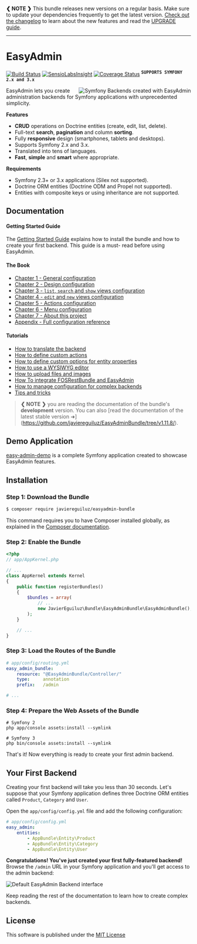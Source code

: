 **❮ NOTE ❯** This bundle releases new versions on a regular basis. Make sure
to update your dependencies frequently to get the latest version.
[Check out the changelog](https://github.com/javiereguiluz/EasyAdminBundle/releases)
to learn about the new features and read the [UPGRADE guide](https://github.com/javiereguiluz/EasyAdminBundle/blob/master/UPGRADE.md).

-----

EasyAdmin
=========

[![Build Status](https://travis-ci.org/javiereguiluz/EasyAdminBundle.svg?branch=master)](https://travis-ci.org/javiereguiluz/EasyAdminBundle)
[![SensioLabsInsight](https://insight.sensiolabs.com/projects/a3bfb8d9-7b2d-47ab-a95f-382af395bd51/mini.png)](https://insight.sensiolabs.com/projects/a3bfb8d9-7b2d-47ab-a95f-382af395bd51)
[![Coverage Status](https://coveralls.io/repos/javiereguiluz/EasyAdminBundle/badge.svg?branch=master)](https://coveralls.io/r/javiereguiluz/EasyAdminBundle?branch=master)
<sup><kbd>**SUPPORTS SYMFONY 2.x and 3.x**</kbd></sup>

<img src="https://raw.githubusercontent.com/javiereguiluz/EasyAdminBundle/master/Resources/doc/images/easyadmin-promo.png" alt="Symfony Backends created with EasyAdmin" align="right" />

EasyAdmin lets you create administration backends for Symfony applications
with unprecedented simplicity.

**Features**

  * **CRUD** operations on Doctrine entities (create, edit, list, delete).
  * Full-text **search**, **pagination** and column **sorting**.
  * Fully **responsive** design (smartphones, tablets and desktops).
  * Supports Symfony 2.x and 3.x.
  * Translated into tens of languages.
  * **Fast**, **simple** and **smart** where appropriate.

**Requirements**

  * Symfony 2.3+ or 3.x applications (Silex not supported).
  * Doctrine ORM entities (Doctrine ODM and Propel not supported).
  * Entities with composite keys or using inheritance are not supported.

Documentation
-------------

#### Getting Started Guide

The [Getting Started Guide](Resources/doc/getting-started.md) explains how to
install the bundle and how to create your first backend. This guide is a must-
read before using EasyAdmin.

#### The Book

  * [Chapter 1 - General configuration](Resources/doc/book/1-general-configuration.md)
  * [Chapter 2 - Design configuration](Resources/doc/book/2-design-configuration.md)
  * [Chapter 3 - `list`, `search` and `show` views configuration](Resources/doc/book/3-list-search-show-configuration.md)
  * [Chapter 4 - `edit` and `new` views configuration](Resources/doc/book/4-edit-new-configuration.md)
  * [Chapter 5 - Actions configuration](Resources/doc/book/5-actions-configuration.md)
  * [Chapter 6 - Menu configuration](Resources/doc/book/6-menu-configuration.md)
  * [Chapter 7 - About this project](Resources/doc/book/7-about.md)
  * [Appendix - Full configuration reference](Resources/doc/book/configuration-reference.md)

#### Tutorials

  * [How to translate the backend](Resources/doc/tutorials/i18n.md)
  * [How to define custom actions](Resources/doc/tutorials/custom-actions.md)
  * [How to define custom options for entity properties](Resources/doc/tutorials/custom-property-options.md)
  * [How to use a WYSIWYG editor](Resources/doc/tutorials/wysiwyg-editor.md)
  * [How to upload files and images](Resources/doc/tutorials/upload-files-and-images.md)
  * [How To integrate FOSRestBundle and EasyAdmin](Resources/doc/tutorials/fosrestbundle-integration.md)
  * [How to manage configuration for complex backends](Resources/doc/tutorials/complex-backend-config.md)
  * [Tips and tricks](Resources/doc/tutorials/tips-and-tricks.md)

> **❮ NOTE ❯** you are reading the documentation of the bundle's **development**
> version. You can also [read the documentation of the latest stable version ➜]
> (https://github.com/javiereguiluz/EasyAdminBundle/tree/v1.11.8/).

Demo Application
----------------

[easy-admin-demo](https://github.com/javiereguiluz/easy-admin-demo) is a complete
Symfony application created to showcase EasyAdmin features.

Installation
------------

### Step 1: Download the Bundle

```bash
$ composer require javiereguiluz/easyadmin-bundle
```

This command requires you to have Composer installed globally, as explained
in the [Composer documentation](https://getcomposer.org/doc/00-intro.md).

### Step 2: Enable the Bundle

```php
<?php
// app/AppKernel.php

// ...
class AppKernel extends Kernel
{
    public function registerBundles()
    {
        $bundles = array(
            // ...
            new JavierEguiluz\Bundle\EasyAdminBundle\EasyAdminBundle(),
        );
    }

    // ...
}
```

### Step 3: Load the Routes of the Bundle

```yaml
# app/config/routing.yml
easy_admin_bundle:
    resource: "@EasyAdminBundle/Controller/"
    type:     annotation
    prefix:   /admin

# ...
```

### Step 4: Prepare the Web Assets of the Bundle

```cli
# Symfony 2
php app/console assets:install --symlink

# Symfony 3
php bin/console assets:install --symlink
```

That's it! Now everything is ready to create your first admin backend.

Your First Backend
------------------

Creating your first backend will take you less than 30 seconds. Let's suppose
that your Symfony application defines three Doctrine ORM entities called
`Product`, `Category` and `User`.

Open the `app/config/config.yml` file and add the following configuration:

```yaml
# app/config/config.yml
easy_admin:
    entities:
        - AppBundle\Entity\Product
        - AppBundle\Entity\Category
        - AppBundle\Entity\User
```

**Congratulations! You've just created your first fully-featured backend!**
Browse the `/admin` URL in your Symfony application and you'll get access to
the admin backend:

![Default EasyAdmin Backend interface](https://raw.githubusercontent.com/javiereguiluz/EasyAdminBundle/master/Resources/doc/images/easyadmin-default-backend.png)

Keep reading the rest of the documentation to learn how to create complex backends.

License
-------

This software is published under the [MIT License](LICENSE.md)
